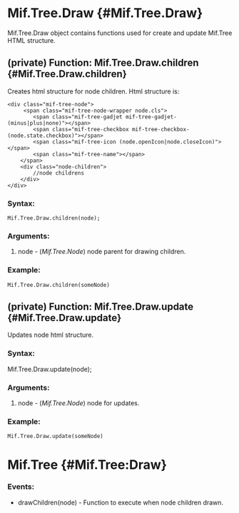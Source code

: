 Mif.Tree.Draw {#Mif.Tree.Draw}
======================

Mif.Tree.Draw object contains functions used for create and update Mif.Tree HTML structure.


(private) Function: Mif.Tree.Draw.children {#Mif.Tree.Draw.children}
---------------------

Creates html structure for node children.
Html structure is:

	<div class="mif-tree-node">
		 <span class="mif-tree-node-wrapper node.cls">
			<span class="mif-tree-gadjet mif-tree-gadjet-(minus|plus|none)"></span>
			<span class="mif-tree-checkbox mif-tree-checkbox-(node.state.checkbox)"></span>
			<span class="mif-tree-icon (node.openIcon|node.closeIcon)"></span>          
			<span class="mif-tree-name"></span>
		</span>
		<div class="node-children">
			//node childrens
		</div>
	</div>
	
### Syntax:

	Mif.Tree.Draw.children(node);

### Arguments:

1. node - (*Mif.Tree.Node*) node parent for drawing children.



### Example:

	Mif.Tree.Draw.children(someNode)

(private) Function: Mif.Tree.Draw.update {#Mif.Tree.Draw.update}
----------------------------------------------------------------

Updates node html structure.

### Syntax:

Mif.Tree.Draw.update(node);

### Arguments:

1. node - (*Mif.Tree.Node*) node for updates.

### Example:

	Mif.Tree.Draw.update(someNode)
	
	
Mif.Tree {#Mif.Tree:Draw}
=========================

### Events:

* drawChildren(node)  - Function to execute when node children drawn.